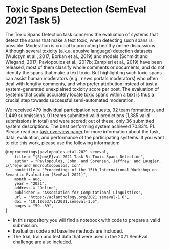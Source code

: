 # Toxic Spans Detection (SemEval 2021 Task 5)

The Toxic Spans Detection task concerns the evaluation of systems that detect the spans that make a text toxic, when detecting such spans is possible. Moderation is crucial to promoting healthy online discussions. Although several toxicity (a.k.a. abusive language) detection datasets (Wulczyn et al., 2017; Borkan et al., 2019) and models (Schmidt and Wiegand, 2017; Pavlopoulos et al., 2017b; Zampieri et al., 2019) have been released, most of them classify whole comments or documents, and do not identify the spans that make a text toxic. But highlighting such toxic spans can assist human moderators (e.g., news portals moderators) who often deal with lengthy comments, and who prefer attribution instead of just a system-generated unexplained toxicity score per post. The evaluation of systems that could accurately locate toxic spans within a text is thus a crucial step towards successful semi-automated moderation.

We received 479 individual participation requests, 92 team formations, and 1,449 submissions. 91 teams submitted valid predictions (1,385 valid submissions in total) and were scored; out of these, only 36 submitted system descriptions. The best performing system achieved 70.83% F1. Please read our [task overview paper](https://aclanthology.org/2021.semeval-1.6.pdf) for more information about the task, data, evaluation, and performance of the participating systems. If you want to cite this work, please use the following information:

```
@inproceedings{pavlopoulos-etal-2021-semeval,
    title = "{S}em{E}val-2021 Task 5: Toxic Spans Detection",
    author = "Pavlopoulos, John  and Sorensen, Jeffrey  and Laugier, L{\'e}o and Androutsopoulos, Ion",
    booktitle = "Proceedings of the 15th International Workshop on Semantic Evaluation (SemEval-2021)",
    month = aug,
    year = "2021",
    address = "Online",
    publisher = "Association for Computational Linguistics",
    url = "https://aclanthology.org/2021.semeval-1.6",
    doi = "10.18653/v1/2021.semeval-1.6",
    pages = "59--69",
}
```
* In this repository you will find a notebook with code to prepare a valid submission.
* Evaluation code and baseline methods are included.
* The trial, train and test data that were used in the 2021 SemEval challenge are also included.

